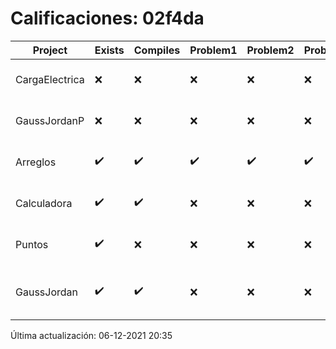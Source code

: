 # Calificaciones: 02f4da
|Project|Exists|Compiles|Problem1|Problem2|Problem3|Extra|CommitHash|CommitDate|CheckDate|Comments|DueDate|Grade|
|-|-|-|-|-|-|-|-|-|-|-|-|-|
|CargaElectrica|❌|❌|❌|❌|❌|❌|NA|NA|06-12-2021 20:35:03|No se encontró el archivo en PracticasComputacionI/CargaElectrica/CargaElectrica.cpp|08-11-2021 21:00:00|5.0|
|GaussJordanP|❌|❌|❌|❌|❌|❌|NA|NA|06-12-2021 20:35:04|No se encontró el archivo en PracticasComputacionI/GaussJordanP/GaussJordanP.py|19-11-2021 21:00:00|5.0|
|Arreglos|✔️|✔️|✔️|✔️|✔️|✔️|164ec99ded8d655a7ddcaef41a6d077260121ee0|24-09-2021 20:05:47|24-09-2021 20:34:11|nan|24-09-2021 21:00:00|10.0|
|Calculadora|✔️|✔️|❌|❌|❌|✔️|4ce180f6cc0337da2f3c2d447e053587a80ce059|17-09-2021 20:45:20|17-09-2021 21:28:03|Revisa la operación suma-No implementaste operaciones con números flotantes-Revisa la operación división|17-09-2021 21:00:00|7.333333333333333|
|Puntos|✔️|❌|❌|❌|❌|❌|5d8150318260481545a46a55fd368617374ecb0e|02-12-2021 00:48:17|06-12-2021 13:29:53|Tu código no compila|15-10-2021 21:00:00|5.0|
|GaussJordan|✔️|✔️|❌|❌|❌|❌|a7a1f307e916b746c8de604f551fdbfe653274f7|01-10-2021 20:43:27|01-10-2021 21:04:14|No aplica correctamente el método de Gauss-Jordan-No aplica correctamente el método de Gauss-Jordan-No avisa al usuario que el sistema no tiene solución-No intercambia las filas cuando un pivote es cero|01-10-2021 21:00:00|6.0|

Última actualización: 06-12-2021 20:35